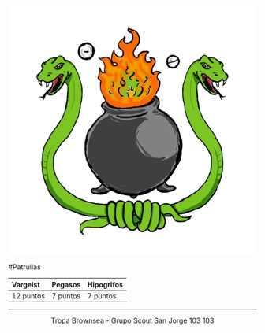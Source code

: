 
![300x300](./img/Alchimist-circle.png)

#Patrullas

| Vargeist     | Pegasos      | Hipogrifos   |
|:-------------|:-------------|:-------------|
| 12 puntos    | 7 puntos     | 7 puntos     |

* * *
<p style="text-align: center;">Tropa Brownsea - Grupo Scout San Jorge 103 103</p>
